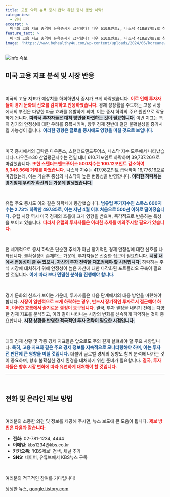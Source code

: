 ```yaml
---
title: 고용 악화 뉴욕 증시 급락 유럽 증시 동반 하락!
categories:
  - 경제
excerpt: >
  미국의 고용 지표 충격에 뉴욕증시가 급락했다! 다우 610포인트↓, 나스닥 418포인트↓로 침체 우려 확산. 유럽까지 동반 하락하며 불안한 시장 상황이 지속되고 있다. 클릭하여 자세히 알아보세요!
feature_text: >
  미국의 고용 지표 충격에 뉴욕증시가 급락했다! 다우 610포인트↓, 나스닥 418포인트↓로 침체 우려 확산. 유럽까지 동반 하락하며 불안한 시장 상황이 지속되고 있다. 클릭하여 자세히 알아보세요!
image: 'https://www.behealthy4u.com/wp-content/uploads/2024/06/koreanews.jpg'
---
```


<p><img src="https://www.behealthy4u.com/wp-content/uploads/2024/06/koreanews.jpg" alt="info 속보" /></p>

<h2 data-ke-size="size26">미국 고용 지표 분석 및 시장 반응</h2>

<p data-ke-size="size16">&nbsp;</p>

<p>미국의 고용 지표가 예상치를 하회하면서 증시가 크게 하락했습니다. <b><span style="color: #ee2323;">이로 인해 투자자들이 경기 둔화의 신호를 감지하고 반응하였습니다.</span></b> 경제 성장률을 주도하는 고용 시장에서의 부진은 다양한 파급 효과를 유발하게 되며, 이는 증시 하락의 주요 원인으로 작용하게 됩니다. <b><span style="background-color: #21538527;">따라서 투자자들은 대처 방안을 마련하는 것이 필요합니다.</span></b> 이번 지표는 특히 경기의 안정성에 대한 우려를 증폭시키며, 향후 경제 전반에 걸친 불확실성을 증가시킬 가능성이 큽니다. <b><span style="color: #1a5490;">이러한 경향은 글로벌 증시에도 영향을 미칠 것으로 보입니다.</span></b></p>

<p data-ke-size="size16">&nbsp;</p>

<p>미국 증시에서의 급락은 다우존스, 스탠더드앤드푸어스, 나스닥 지수 모두에서 나타났습니다. 다우존스30 산업평균지수는 전일 대비 610.71포인트 하락하여 39,737.26으로 마감했습니다. <b><span style="color: #ee2323;">또한 스탠더드앤드푸어스 500지수는 100.12포인트 감소하여 5,346.56에 거래를 마쳤습니다.</span></b> 나스닥 지수는 417.98포인트 급락하며 16,776.16으로 마감했는데, 이는 기술주 중심의 나스닥의 높은 변동성을 반영합니다. <b><span style="background-color: #21538527;">이러한 하락세는 경기침체 우려가 확산되는 가운데 발생했습니다.</span></b> </p>

<p data-ke-size="size16">&nbsp;</p>

<p>유럽 주요 증시도 이와 같은 하락세에 동참했습니다. <b><span style="color: #1a5490;">범유럽 주가지수인 스톡스 600지수는 2.73% 하락한 497.85로, 이는 지난 4월 이후 처음으로 500선 이하로 떨어졌습니다.</span></b> 유럽 시장 역시 미국 경제의 흐름에 크게 영향을 받으며, 즉각적으로 반응하는 특성을 보이고 있습니다. <b><span style="color: #ee2323;">따라서 유럽의 투자자들은 이러한 추세를 예의주시할 필요가 있습니다.</span></b> </p>

<p data-ke-size="size16">&nbsp;</p>

<p>전 세계적으로 증시 하락은 단순한 추세가 아닌 장기적인 경제 안정성에 대한 신호를 나타냅니다. 불확실성이 존재하는 가운데, 투자자들은 신중한 접근이 필요합니다. <b><span style="background-color: #21538527;">시장 내에서 변동성이 클 수 있으니, 자신의 투자 전략을 재조정해야 할 시점입니다.</span></b> 하락하는 주식 시장에 대처하기 위해 안정성이 높은 자산에 대한 다각화된 포트폴리오 구축이 필요할 것입니다. <b><span style="color: #1a5490;">이에 따라 보다 면밀한 분석을 진행해야 합니다.</span></b></p>

<p data-ke-size="size16">&nbsp;</p>

<p>경기 둔화의 신호가 보이는 가운데, 투자자들은 다음 단계에서의 대응 방안을 마련해야 합니다. <b><span style="color: #ee2323;">시장이 일반적으로 크게 하락하는 경우, 반드시 장기적인 투자로서 접근해야 하며, 이러한 흐름에서 슬기로운 결정이 요구됩니다.</span></b> 결국, 투자 결정을 내리기 전에는 다양한 경제 지표를 분석하고, 이와 같이 나타나는 시장의 변화를 신속하게 파악하는 것이 중요합니다. <b><span style="background-color: #21538527;">시장 상황을 반영한 적극적인 투자 전략이 필요한 시점입니다.</span></b> </p>

<p data-ke-size="size16">&nbsp;</p> 

<p>대외 경제 상황 및 각종 경제 지표들은 앞으로도 주의 깊게 살펴봐야 할 주요 사항입니다. <b><span style="color: #1a5490;">특히, 고용 지표와 같은 주요 경제 정보를 지속적으로 모니터링해야 하며, 이는 투자 전 판단에 큰 영향을 미칠 것입니다.</span></b> 더불어 글로벌 경제의 동향도 함께 분석해 나가는 것이 중요하며, 향후 불확실한 경제 환경을 대처하기 위한 준비가 필요합니다. <b><span style="color: #ee2323;">결국, 투자자들은 향후 시장 변화에 따라 유연하게 대처해야 할 것입니다.</span></b> </p>

<hr/>

<p data-ke-size="size16">&nbsp;</p>

<h2 data-ke-size="size26">전화 및 온라인 제보 방법</h2>

<p data-ke-size="size16">&nbsp;</p>

<p>여러분의 소중한 의견 및 정보를 제공해 주시면, 뉴스 보도에 큰 도움이 됩니다. <b><span style="color: #ee2323;">제보 방법은 다음과 같습니다:</span></b></p>

<ul>
    <li><b>전화:</b> 02-781-1234, 4444</li>
    <li><b>이메일:</b> kbs1234@kbs.co.kr</li>
    <li><b>카카오톡:</b> 'KBS제보' 검색, 채널 추가</li>
    <li><b>SNS:</b> 네이버, 유튜브에서 KBS뉴스 구독</li>
</ul>

<p data-ke-size="size16">&nbsp;</p>

<p>여러분의 적극적인 참여를 기다립니다!</p>
생생한 뉴스, <a href="https://qoogle.tistory.com" rel="dofollow">qoogle.tistory.com</a>


